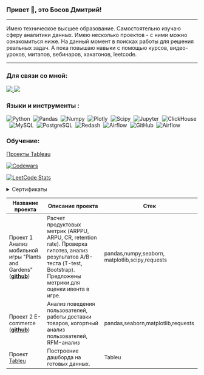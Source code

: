 ### Привет 👋, это Босов Дмитрий!

<hr>

Имею техническое высшее образование. Самостоятельно изучаю сферу аналитики данных. Имею несколько проектов - с ними можно ознакомиться ниже. На данный момент в поисках работы для решения реальных задач. А пока повышаю навыки с помощью курсов, видео-уроков, митапов, вебинаров, хакатонов, leetcode.

<hr>

### Для связи со мной:

<a href = 'https://discordapp.com/users/152757757169238016/'>
  <img src = "https://img.shields.io/badge/Discord-%235865F2.svg?style=for-the-badge&logo=discord&logoColor=white">
</a>

<a href = 'https://t.me/bdmitrys'>
  <img src = "https://img.shields.io/badge/Telegram-2CA5E0?style=for-the-badge&logo=telegram&logoColor=white">
</a>

### Языки и инструменты :
<div>
  <img src="https://img.shields.io/badge/python-white?logo=python&style=for-the-badge" title="Python" alt="Python" height="40"/>&nbsp;
  <img src="https://img.shields.io/badge/pandas-white?logo=pandas&logoColor=blue&style=for-the-badge" title="Pandas" alt="Pandas" height="40"/>&nbsp;
  <img src="https://img.shields.io/badge/numpy-white?logo=numpy&logoColor=blue&style=for-the-badge" title="Numpy" alt="Numpy" height="40"/>&nbsp;
  <img src="https://img.shields.io/badge/plotly-white?logo=plotly&logoColor=blue&style=for-the-badge" title="Plotly" alt="Plotly" height="40"/>&nbsp;
  <img src="https://img.shields.io/badge/Scipy-white?logo=Scipy&logoColor=black&style=for-the-badge" title="Scipy" alt="Scipy" height="40"/>&nbsp;
  <img src="https://img.shields.io/badge/Jupyter_notebook-white?logo=Jupyter&style=for-the-badge" title="Jupyter" alt="Jupyter" height="40"/>&nbsp;
  <img src="https://img.shields.io/badge/Clickhouse-white?logo=Clickhouse&style=for-the-badge" title="ClickHouse" alt="ClickHouse" height="40"/>&nbsp;
  <img src="https://img.shields.io/badge/mySQL-white?logo=mySQL&s&style=for-the-badge" title="MySQL"  alt="MySQL" height="40"/>&nbsp;
  <img src="https://img.shields.io/badge/PostgreSQL-white?logo=PostgreSQL&s&style=for-the-badge" title="PostgreSQL" alt="PostgreSQL" height="40"/>&nbsp;
  <img src="https://img.shields.io/badge/redash-white?logo=redash&logoColor=black&style=for-the-badge" title="Redash" alt="Redash" height="40"/>&nbsp;
  <img src="https://img.shields.io/badge/Tableau-white?logo=Tableau&s&logoColor=yellow&style=for-the-badge" title="Airflow" alt="Airflow" height="40"/>&nbsp;
  <img src="https://img.shields.io/badge/github-white?logo=github&logoColor=black&style=for-the-badge" title="GitHub" alt="GitHub" height="40"/>&nbsp;
  <img src="https://img.shields.io/badge/Airflow-white?logo=Airflow&style=for-the-badge" title="Airflow" alt="Airflow" height="40"/>&nbsp;

</div>

### Обучение:

<a href = 'https://public.tableau.com/app/profile/dmitry.bosov/vizzes'>Проекты Tableau</a>

[![Codewars](https://github.r2v.ch/codewars?user=Quller)](https://www.codewars.com/users/Quller)

[![LeetCode Stats](https://leetcard.jacoblin.cool/Quller?theme=dark&font=KoHo&ext=contest)](https://leetcode.com/Quller)



<details>
  <summary>Сертификаты</summary>
  <img src="https://raw.githubusercontent.com/Quller211/Quller211/main/%D0%90%D0%BD%D0%B0%D0%BB%D0%B8%D1%82%D0%B8%D0%BA%20%D0%B4%D0%B0%D0%BD%D0%BD%D1%8B%D1%85.png">
  <img src="https://raw.githubusercontent.com/Quller211/Quller211/main/%D0%A1%D0%B8%D0%BC%D1%83%D0%BB%D1%8F%D1%82%D0%BE%D1%80%20SQL.png">
  <img src="https://stepik.org/certificate/dc3adbda56795c558d0a313ad3ac090106ec9890.png?resolution=low">
  <img src="https://stepik.org/certificate/b22751e0810b51fbe5335f37c75d85fedd7ee3c4.png?resolution=low">
  <img src="https://stepik.org/certificate/03cd7aaefb15ca60cb4620800af0895f39dfc18c.png?resolution=low">
</details>

|Название проекта| Описание проекта| Стек|
|----------------|-----------------|-----|
|Проект 1  Анализ мобильной игры "Plants and Gardens"  (__[github](https://github.com/Quller211/Plants_and_Gardens_analysis)__)|Расчет продуктовых метрик (ARPPU, ARPU, CR, retention rate). Проверка гипотез, анализ результатов А/B-теста (T-test, Bootstrap). Предложены метрики для оценки ивента в игре.|pandas,numpy,seaborn, matplotlib,scipy,requests|
|Проект 2 E-commerce  (__[github](https://github.com/vickiticy/for_project_4)__)|Анализ поведения пользователей, работы доставки товаров, когортный анализ пользователей, RFM-анализ|pandas,seaborn,matplotlib,requests|
|Проект [Tableu](https://public.tableau.com/app/profile/dmitry.bosov/viz/Project_17114759578040/Reservationsmap)|Построение дашборда на готовых данных.|Tableu|

